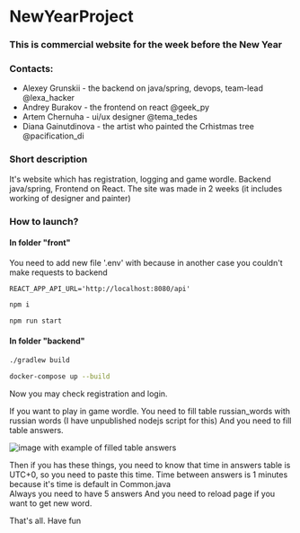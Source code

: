 # NewYearProject

### This is commercial website for the week before the New Year

### Contacts:
* Alexey Grunskii - the backend on java/spring, devops, team-lead @lexa_hacker
* Andrey Burakov - the frontend on react @geek_py
* Artem Chernuha - ui/ux designer @tema_tedes
* Diana Gainutdinova - the artist who painted the Crhistmas tree @pacification_di

### Short description

It's website which has registration, logging and game wordle.
Backend java/spring, Frontend on React.
The site was made in 2 weeks (it includes working of designer and painter)

### How to launch?

#### In folder "front"
You need to add new file '.env' with because in another case you couldn't make requests to backend
```
REACT_APP_API_URL='http://localhost:8080/api'
```

```bash
npm i

npm run start
```

#### In folder "backend"

```bash
./gradlew build

docker-compose up --build
```

Now you may check registration and login.

If you want to play in game wordle. You need to fill table russian_words with russian words (I have unpublished nodejs script for this)
And you need to fill table answers.

![image with example of filled table answers](https://i.imgur.com/2bGMqlI.png)

Then if you has these things, you need to know that time in answers table is UTC+0, so you need to paste this time.
Time between answers is 1 minutes because it's time is default in Common.java  
Always you need to have 5 answers
And you need to reload page if you want to get new word.

That's all. Have fun
